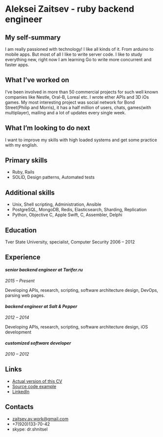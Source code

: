 # Aleksei Zaitsev - ruby backend engineer



## My self-summary

I am really passioned with technology! I like all kinds of it. From arduino to mobile apps. But most of all I like to write server code. I like to study everything new, right now I am learning Go to write more concurrent and faster apps.

## What I’ve worked on

I’ve been involved in more than 50 commercial projects for such well known companies like Nestle, Oral-B, Loreal etc. I wrote ether APIs and 3D iOs games. My most interesting project was social network for Bond Street(Philip and Morris), it has a half million of users, chats, games(with multiplayer), mailing and a lot of updates every single week.

## What I’m looking to do next

I want to improve my skills with high loaded systems and get some practice with my english.

## Primary skills

* Ruby, Rails
* SOLID, Design patterns, Automated tests

## Additional skills

* Unix, Shell scripting, Administration, Ansible
* PostgreSQL, MongoDB, Redis, Elasticsearch, Sharding, Replication
* Python, Objective C, Apple Swift, C, Assembler, Delphi

## Education

Tver State University,
specialist, Computer Security
2006 – 2012

## Experience

#### _senior backend engineer at Tarifer.ru_
_2015 – Present_

Developing APIs, research, scripting, software architecture design, DevOps, parsing web pages.

#### _backend engineer at Salt & Pepper_
_2012 – 2014_

Developing APIs, research, scripting, software architecture design, iOS development

#### _customized software developer_
_2010 – 2012_




## Links

* [Actual version of this CV](https://github.com/DrShnitzel/zaitsev_av_cv)
* [Source code example](https://github.com/DrShnitzel/api-beeline-inspector)
* [LinkedIn](https://ru.linkedin.com/in/aleksei-zaitsev-6188755b)




## Contacts
* zaitsev.av.work@gmail.com
* +7(920)133-70-42
* skype: dr.shnitsel

